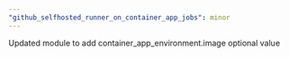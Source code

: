 ```yaml
---
"github_selfhosted_runner_on_container_app_jobs": minor
---
```


Updated module to add container_app_environment.image optional value
